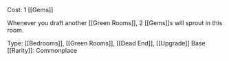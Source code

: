 Cost: 1 [[Gems]]

Whenever you draft another [[Green Rooms]], 2 [[Gems]]s will sprout in this room.

Type: [[Bedrooms]], [[Green Rooms]], [[Dead End]], [[Upgrade]]
Base [[Rarity]]: Commonplace